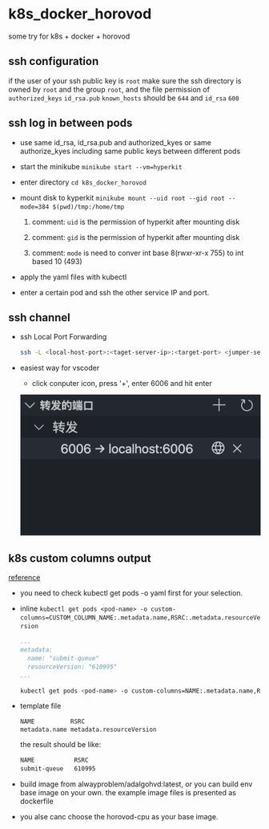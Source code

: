 # k8s_docker_horovod

some try for k8s + docker + horovod

## ssh configuration

if the user of your ssh public key is `root` make sure the ssh directory is owned by `root` and the group `root`, and the file permission of `authorized_keys` `id_rsa.pub` `known_hosts` should be `644` and `id_rsa` `600`

## ssh log in between pods

- use same id_rsa, id_rsa.pub and authorized_kyes or same authorize_kyes including same public keys between different pods

- start the minikube `minikube start --vm=hyperkit`

- enter directory `cd k8s_docker_horovod`

- mount disk to kyperkit `minikube mount --uid root --gid root --mode=384 $(pwd)/tmp:/home/tmp`

  1. comment: `uid` is the permission of hyperkit after mounting disk

  2. comment: `gid` is the permission of hyperkit after mounting disk

  3. comment: `mode` is need to conver int base 8(rwxr-xr-x 755) to int based 10 (493)

- apply the yaml files with kubectl

- enter a certain pod and ssh the other service IP and port.

## ssh channel

- ssh Local Port Forwarding

  ```bash
  ssh -L <local-host-port>:<taget-server-ip>:<target-port> <jumper-sever-ip-or-dns> -l <user-name>
  ```

- easiest way for vscoder

  - click conputer icon, press '+', enter 6006 and hit enter

  ![image-forwarding](image/image-ssh-forwarding.png)

## k8s custom columns output

[reference](https://kubernetes.io/docs/reference/kubectl/overview/#custom-columns)

- you need to check kubectl get pods <pod-name> -o yaml first for your selection.

- inline `kubectl get pods <pod-name> -o custom-columns=CUSTOM_COLUMN_NAME:.metadata.name,RSRC:.metadata.resourceVersion`

  ```yaml
  ...
  metadata:
    name: "submit-queue"
    resourceVersion: "610995"
  ...
  ```

  ```bash
  kubectl get pods <pod-name> -o custom-columns=NAME:.metadata.name,RSRC:.metadata.resourceVersion
  ```

- template file

  ```text
  NAME          RSRC
  metadata.name metadata.resourceVersion
  ```

  the result should be like:

  ```bash
  NAME           RSRC
  submit-queue   610995
  ```

- build image from alwayproblem/adalgohvd:latest, or you can build env base image on your own.
  the example image files is presented as dockerfile

- you alse canc choose the horovod-cpu as your base image.
